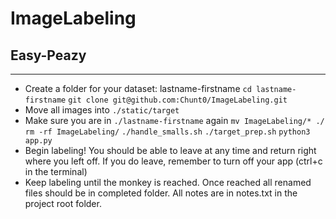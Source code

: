 # ImageLabeling
## Easy-Peazy
--------------
- Create a folder for your dataset: lastname-firstname
`cd lastname-firstname`
`git clone git@github.com:Chunt0/ImageLabeling.git`
- Move all images into `./static/target`
- Make sure you are in `./lastname-firstname` again
`mv ImageLabeling/* ./`
`rm -rf ImageLabeling/`
`./handle_smalls.sh`
`./target_prep.sh`
`python3 app.py`
- Begin labeling! You should be able to leave at any time and return right where you left off. If you do leave, remember to turn off your app (ctrl+c in the terminal)
- Keep labeling until the monkey is reached. Once reached all renamed files should be in completed folder. All notes are in notes.txt in the project root folder.

